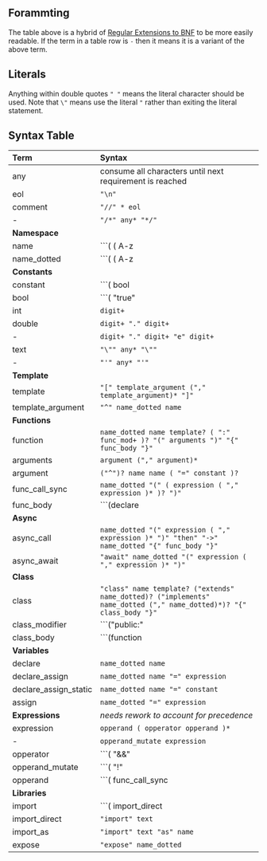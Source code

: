 ## Forammting
The table above is a hybrid of [Regular Extensions to BNF](http://matt.might.net/articles/grammars-bnf-ebnf/) to be more easily readable. If the term in a table row is ``-`` then it means it is a variant of the above term.

<!-- ## Recursion
Note there are some variations, i.e. anything inside ``{ }`` can be repeated one to many times, thus to have zero to many behaviour you must do ``[{ }]``.

## Grouping
Round brackets ``( )`` are used to indicate precendece

## Logic
The pipe ``|`` is used to state one or the other, but not both. -->

## Literals
Anything within double quotes ``" "`` means the literal character should be used. Note that ``\"`` means use the literal ``"`` rather than exiting the literal statement.


## Syntax Table
| Term | Syntax |
|:-|:-|
any | consume all characters until next requirement is reached
eol | ```"\n"```
comment | ```"//" * eol```
- | ```"/*" any* "*/"```
**Namespace** | 
name | ```( ( A-z | "_" )+ ( A-z | 0-9 | "_")+ )```
name_dotted | ```( ( A-z | "_" | "." | "->" )+ ( A-z | 0-9 | "_" | "." | "->" )+ )```
**Constants** | 
constant | ```( bool | int | double | text )```
bool | ```( "true" | "false" )```
int | ```digit+```
double | ```digit+ "." digit+```
- | ```digit+ "." digit+ "e" digit+```
text | ```"\"" any* "\""```
 - | ```"'" any* "'"```
**Template** |
template | ```"[" template_argument ("," template_argument)* "]"``` 
template_argument | ```"^" name_dotted name```
**Functions** | 
function | ```name_dotted name template? ( ":" func_mod+ )? "(" arguments ")" "{" func_body "}"```
arguments | ```argument ("," argument)*```
argument | ```("^")? name name ( "=" constant )?```
func_call_sync | ```name_dotted "(" ( expression ( "," expression )* )? ")" ```
func_body | ```(declare | declare assign | MORE)*```
**Async** | 
async_call | ```name_dotted "(" expression ( "," expression )* ")" "then" "->" name_dotted "{" func_body "}"```
async_await | ```"await" name_dotted "(" expression ( "," expression )* ")"```
**Class** |
class | ```"class" name template? ("extends" name_dotted)? ("implements" name_dotted ("," name_dotted)*)? "{" class_body "}"```
class_modifier | ```("public:" | "private:" | "protected:" | "static:")```
class_body | ```(function | declare | declare_assign_static | class_modifier)*```
**Variables** |
declare | ```name_dotted name```
declare_assign | ```name_dotted name "=" expression```
declare_assign_static | ```name_dotted name "=" constant```
assign | ```name_dotted "=" expression```
**Expressions** | *needs rework to account for precedence*
expression | ```opperand ( opperator opperand )*```
- | ```opperand_mutate expression```
opperator | ```( "&&" | "||" | "%" | "*" | "/" | "+" | "-")```
opperand_mutate | ```( "!" | "@" )```
opperand | ```( func_call_sync | async_await | name_dotted | constant | ( "(" expression ")" ) )```
**Libraries** |
import | ```( import_direct | import_as )```
import_direct | ```"import" text```
import_as | ```"import" text "as" name```
expose | ```"expose" name_dotted```
